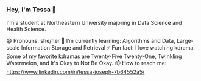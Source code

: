 ### Hey, I'm Tessa 👋

I'm a student at Northeastern University majoring in Data Science and Health Science.

😄 Pronouns: she/her
🌱 I’m currently learning: Algorithms and Data, Large-scale Information Storage and Retrieval
⚡ Fun fact: I love watching kdrama. Some of my favorite kdramas are Twenty-Five Twenty-One, Twinkling Watermelon, and It's Okay to Not Be Okay.
📫 How to reach me: https://www.linkedin.com/in/tessa-joseph-7b64552a5/

